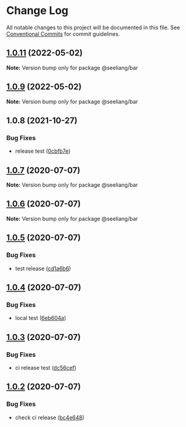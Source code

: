 # Change Log

All notable changes to this project will be documented in this file.
See [Conventional Commits](https://conventionalcommits.org) for commit guidelines.

## [1.0.11](https://github.com/seeliang/project-lerna/compare/@seeliang/bar@1.0.9-alpha.0...@seeliang/bar@1.0.11) (2022-05-02)

**Note:** Version bump only for package @seeliang/bar





## [1.0.9](https://github.com/seeliang/project-lerna/compare/@seeliang/bar@1.0.9-alpha.0...@seeliang/bar@1.0.9) (2022-05-02)

**Note:** Version bump only for package @seeliang/bar





## 1.0.8 (2021-10-27)


### Bug Fixes

* release test ([0cbfb7e](https://github.com/seeliang/project-lerna/commit/0cbfb7ed5562ab7df8818bcb34521868a0a9b606))





## [1.0.7](https://github.com/seeliang/project-lerna/compare/@seeliang/bar@1.0.6...@seeliang/bar@1.0.7) (2020-07-07)

**Note:** Version bump only for package @seeliang/bar





## [1.0.6](https://github.com/seeliang/project-lerna/compare/@seeliang/bar@1.0.5...@seeliang/bar@1.0.6) (2020-07-07)

**Note:** Version bump only for package @seeliang/bar





## [1.0.5](https://github.com/seeliang/project-lerna/compare/@seeliang/bar@1.0.4...@seeliang/bar@1.0.5) (2020-07-07)


### Bug Fixes

* test release ([cd1a6b6](https://github.com/seeliang/project-lerna/commit/cd1a6b6d47b93555e951bde65e259911983a65a6))





## [1.0.4](https://github.com/seeliang/project-lerna/compare/@seeliang/bar@1.0.3...@seeliang/bar@1.0.4) (2020-07-07)


### Bug Fixes

* local test ([6eb604a](https://github.com/seeliang/project-lerna/commit/6eb604a838e301b9ec6979bed59718b0c295faeb))





## [1.0.3](https://github.com/seeliang/project-lerna/compare/@seeliang/bar@1.0.2...@seeliang/bar@1.0.3) (2020-07-07)


### Bug Fixes

* ci release test ([dc56cef](https://github.com/seeliang/project-lerna/commit/dc56cefc6c4990855cb5a583841d9c6954b0d83c))





## [1.0.2](https://github.com/seeliang/project-lerna/compare/@seeliang/bar@1.0.1...@seeliang/bar@1.0.2) (2020-07-07)


### Bug Fixes

* check ci release ([bc4e648](https://github.com/seeliang/project-lerna/commit/bc4e648c2b6b1e8c2fb745a0074dabea74512267))
